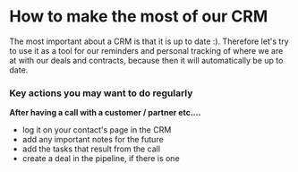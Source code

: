 # How to make the most of our CRM

The most important about a CRM is that it is up to date :\). Therefore let's try to use it as a tool for our reminders and personal tracking of where we are at with our deals and contracts, because then it will automatically be up to date.

### Key actions you may want to do regularly

**After having a call with a customer / partner etc....**

* log it on your contact's page in the CRM
* add any important notes for the future
* add the tasks that result from the call
* create a deal in the pipeline, if there is one



